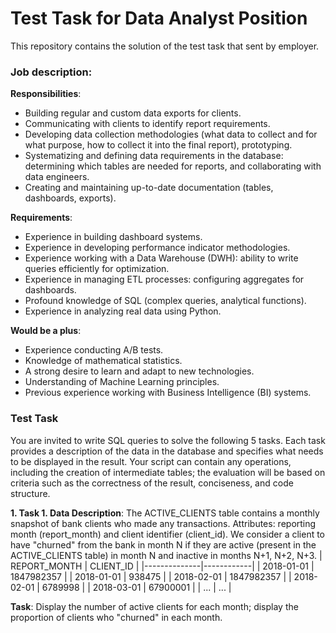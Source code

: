 # Test Task for Data Analyst Position 

This repository contains the solution of the test task that sent by employer.

### Job description:
<b>Responsibilities</b>:
- Building regular and custom data exports for clients.
- Communicating with clients to identify report requirements.
- Developing data collection methodologies (what data to collect and for what purpose, how to collect it into the final report), prototyping.
- Systematizing and defining data requirements in the database: determining which tables are needed for reports, and collaborating with data engineers.
- Creating and maintaining up-to-date documentation (tables, dashboards, exports).

<b>Requirements</b>:
- Experience in building dashboard systems.
- Experience in developing performance indicator methodologies.
- Experience working with a Data Warehouse (DWH): ability to write queries efficiently for optimization.
- Experience in managing ETL processes: configuring aggregates for dashboards.
- Profound knowledge of SQL (complex queries, analytical functions).
- Experience in analyzing real data using Python.

<b>Would be a plus</b>:
- Experience conducting A/B tests.
- Knowledge of mathematical statistics.
- A strong desire to learn and adapt to new technologies.
- Understanding of Machine Learning principles.
- Previous experience working with Business Intelligence (BI) systems.

### Test Task
You are invited to write SQL queries to solve the following 5 tasks. Each task provides a description of the data in the database and specifies what needs to be displayed in the result. Your script can contain any operations, including the creation of intermediate tables; the evaluation will be based on criteria such as the correctness of the result, conciseness, and code structure.

<b>1. Task 1. Data Description</b>:
The ACTIVE_CLIENTS table contains a monthly snapshot of bank clients who made any transactions. Attributes: reporting month (report_month) and client identifier (client_id). We consider a client to have "churned" from the bank in month N if they are active (present in the ACTIVE_CLIENTS table) in month N and inactive in months N+1, N+2, N+3.
| REPORT_MONTH | CLIENT_ID  |
|--------------|------------|
| 2018-01-01   | 1847982357 |
| 2018-01-01   | 938475     |
| 2018-02-01   | 1847982357 |
| 2018-02-01   | 6789998   |
| 2018-03-01   | 67900001  |
| ...          | ...        |

<b>Task</b>: Display the number of active clients for each month; display the proportion of clients who "churned" in each month.
